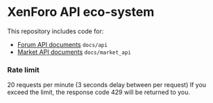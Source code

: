# XenForo API eco-system

This repository includes code for:

 * [Forum API documents](https://github.com/grisha2217/Lolzteam-Public-API/blob/master/docs/api.markdown) `docs/api`
 * [Market API documents](https://github.com/grisha2217/Lolzteam-Public-API/blob/master/docs/market_api.markdown) `docs/market_api`


### Rate limit
20 requests per minute (3 seconds delay between per request)
If you exceed the limit, the response code 429 will be returned to you.
